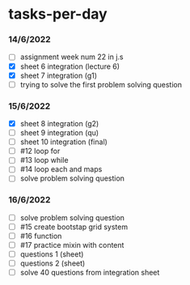 # tasks-per-day
### 14/6/2022
- [ ] assignment week num 22 in j.s
- [x] sheet 6 integration (lecture 6)
- [x] sheet 7 integration (g1)
- [ ] trying to solve the first problem solving question
### 15/6/2022
- [x] sheet 8 integration (g2)
- [ ] sheet 9 integration (qu)
- [ ] sheet 10 integration (final)
- [ ] #12 loop for
- [ ] #13 loop while 
- [ ] #14 loop each and maps
- [ ] solve problem solving question 
### 16/6/2022
- [ ] solve problem solving question 
- [ ] #15 create bootstap grid system
- [ ] #16 function
- [ ] #17 practice mixin with content
- [ ] questions 1 (sheet)
- [ ] questions 2 (sheet)
- [ ] solve 40 questions from integration sheet
